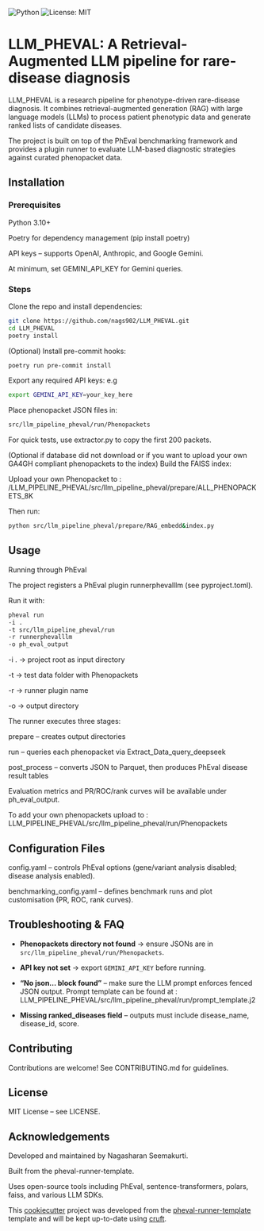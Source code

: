 ![Python](https://img.shields.io/badge/python-3.10%2B-blue)
![License: MIT](https://img.shields.io/badge/License-MIT-green.svg)

# LLM_PHEVAL: A Retrieval-Augmented LLM pipeline for rare-disease diagnosis

LLM_PHEVAL is a research pipeline for phenotype-driven rare-disease diagnosis.
It combines retrieval-augmented generation (RAG) with large language models (LLMs) to process patient phenotypic data and generate ranked lists of candidate diseases.

The project is built on top of the PhEval benchmarking framework and provides a plugin runner to evaluate LLM-based diagnostic strategies against curated phenopacket data. 

## Installation

### Prerequisites

Python 3.10+

Poetry for dependency management (pip install poetry)

API keys – supports OpenAI, Anthropic, and Google Gemini.

At minimum, set GEMINI_API_KEY for Gemini queries.

### Steps

Clone the repo and install dependencies:

```bash
git clone https://github.com/nags902/LLM_PHEVAL.git
cd LLM_PHEVAL
poetry install
```

(Optional) Install pre-commit hooks:
```bash
poetry run pre-commit install
```

Export any required API keys: e.g
```bash
export GEMINI_API_KEY=your_key_here
```

Place phenopacket JSON files in:
```bash
src/llm_pipeline_pheval/run/Phenopackets
```

For quick tests, use extractor.py to copy the first 200 packets.

(Optional if database did not download or if you want to upload your own GA4GH compliant phenopackets to the index) Build the FAISS index:

Upload your own Phenopacket to : /LLM_PIPELINE_PHEVAL/src/llm_pipeline_pheval/prepare/ALL_PHENOPACKETS_8K

Then run:
```bash
python src/llm_pipeline_pheval/prepare/RAG_embedd&index.py
```

## Usage

Running through PhEval

The project registers a PhEval plugin runnerphevalllm (see pyproject.toml).

Run it with:

```bash
pheval run   
-i .   
-t src/llm_pipeline_pheval/run   
-r runnerphevalllm   
-o ph_eval_output

```

-i . → project root as input directory

-t → test data folder with Phenopackets

-r → runner plugin name

-o → output directory

The runner executes three stages:

prepare – creates output directories

run – queries each phenopacket via Extract_Data_query_deepseek

post_process – converts JSON to Parquet, then produces PhEval disease result tables

Evaluation metrics and PR/ROC/rank curves will be available under ph_eval_output.

To add your own phenopackets upload to : LLM_PIPELINE_PHEVAL/src/llm_pipeline_pheval/run/Phenopackets


## Configuration Files

config.yaml – controls PhEval options (gene/variant analysis disabled; disease analysis enabled).

benchmarking_config.yaml – defines benchmark runs and plot customisation (PR, ROC, rank curves).

## Troubleshooting & FAQ

- **Phenopackets directory not found** → ensure JSONs are in `src/llm_pipeline_pheval/run/Phenopackets`.

- **API key not set** → export `GEMINI_API_KEY` before running.

- **“No json… block found”** – make sure the LLM prompt enforces fenced JSON output. Prompt template can be found at : LLM_PIPELINE_PHEVAL/src/llm_pipeline_pheval/run/prompt_template.j2

- **Missing ranked_diseases field** – outputs must include disease_name, disease_id, score.

## Contributing

Contributions are welcome!
See CONTRIBUTING.md for guidelines.

## License

MIT License – see LICENSE.

## Acknowledgements

Developed and maintained by Nagasharan Seemakurti.

Built from the pheval-runner-template.

Uses open-source tools including PhEval, sentence-transformers, polars, faiss, and various LLM SDKs.

This [cookiecutter](https://cookiecutter.readthedocs.io/en/stable/README.html) project was developed from the [pheval-runner-template](https://github.com/yaseminbridges/pheval-runner-template.git) template and will be kept up-to-date using [cruft](https://cruft.github.io/cruft/).

